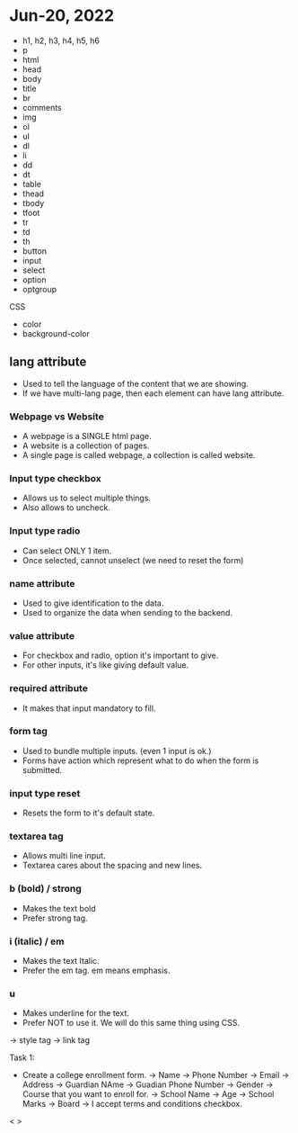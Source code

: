 # Jun-20, 2022

- h1, h2, h3, h4, h5, h6
- p
- html
- head
- body
- title
- br
- comments
- img
- ol
- ul
- dl
- li
- dd
- dt
- table
- thead
- tbody
- tfoot
- tr
- td
- th
- button
- input
- select
- option
- optgroup

CSS
- color
- background-color


## lang attribute
- Used to tell the language of the content that we are showing.
- If we have multi-lang page, then each element can have lang attribute.

### Webpage vs Website
- A webpage is a SINGLE html page.
- A website is a collection of pages.
- A single page is called webpage, a collection is called website.

### Input type checkbox
- Allows us to select multiple things.
- Also allows to uncheck.

### Input type radio
- Can select ONLY 1 item.
- Once selected, cannot unselect (we need to reset the form)

### name attribute
- Used to give identification to the data.
- Used to organize the data when sending to the backend.

### value attribute
- For checkbox and radio, option it's important to give.
- For other inputs, it's like giving default value.

### required attribute
- It makes that input mandatory to fill.

### form tag
- Used to bundle multiple inputs.  (even 1 input is ok.)
- Forms have action which represent what to do when the form is submitted.

### input type reset
- Resets the form to it's default state.

### textarea tag
- Allows multi line input.
- Textarea cares about the spacing and new lines.

### b (bold) / strong
- Makes the text bold
- Prefer strong tag.

### i (italic) / em
- Makes the text Italic.
- Prefer the em tag. em means emphasis.

### u
- Makes underline for the text.
- Prefer NOT to use it. We will do this same thing using CSS.

-> style tag
-> link tag

Task 1:
- Create a college enrollment form.
-> Name
-> Phone Number
-> Email
-> Address
-> Guardian NAme
-> Guadian Phone Number
-> Gender
-> Course that you want to enroll for.
-> School Name
-> Age
-> School Marks
-> Board
-> I accept terms and conditions checkbox.

&lt; &gt;